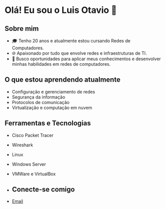 # Olá! Eu sou o Luis Otavio 👋

## Sobre mim
- 🎓 Tenho 20 anos e atualmente estou cursando Redes de Computadores.
- 🌐 Apaixonado por tudo que envolve redes e infraestruturas de TI.
- 💼 Busco oportunidades para aplicar meus conhecimentos e desenvolver minhas habilidades em redes de computadores.

## O que estou aprendendo atualmente
- Configuração e gerenciamento de redes
- Segurança da informação
- Protocolos de comunicação
- Virtualização e computação em nuvem

## Ferramentas e Tecnologias
- Cisco Packet Tracer
- Wireshark
- Linux
- Windows Server
- VMWare e VirtualBox

- ## Conecte-se comigo
- [Email](luisotavioa78@gmail.com)
